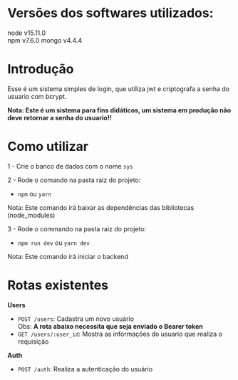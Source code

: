 # Versões dos softwares utilizados:
  node v15.11.0  
  npm v7.6.0
  mongo v4.4.4

# Introdução
  Esse é um sistema simples de login, que utiliza jwt e criptografa a senha do usuario com bcrypt.
  
  **Nota: Este é um sistema para fins didáticos, um sistema em produção não deve retornar a senha do usuario!!**

# Como utilizar
1 -  Crie o banco de dados com o nome ``sys``


2 - Rode o comando na pasta raiz do projeto:
  - ```npm```  ou ```yarn```

  Nota: Este comando irá baixar as dependências das bibliotecas (node_modules)


3 - Rode o commando na pasta raiz do projeto:
  - ```npm run dev``` ou ```yarn dev```

  Nota: Este comando irá iniciar o backend

# Rotas existentes
  **Users**
  - ```POST /users```: Cadastra um novo usuário  
  Obs: **A rota abaixo necessita que seja enviado o Bearer token**  
  - ```GET /users/:user_id```: Mostra as informações do usuario que realiza o requisição  
  

  **Auth**
  - ```POST /auth```: Realiza a autenticação do usuário


